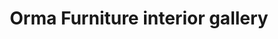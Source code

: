 ---
title: "Orma Furniture interior gallery"
url: /kumily/orma-furniture-interior-gallery/
shop: furniture
---